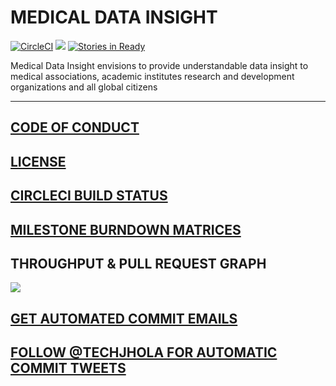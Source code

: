 # MEDICAL DATA INSIGHT
[![CircleCI](https://circleci.com/gh/algosig/medical-data-insight.svg?style=svg)](https://circleci.com/gh/algosig/medical-data-insight)
<a href="https://circleci.com/gh/algosig/medical-data-insight-nepal"><img src="https://circleci.com/gh/algosig/medical-data-insight-nepal.svg?style=svg"></a> [![Stories in Ready](https://badge.waffle.io/algosig/nepal-medical-data-visualization.png?label=ready&title=Ready)](http://waffle.io/algosig/nepal-medical-data-visualization)

Medical Data Insight envisions to provide understandable data insight to medical associations, academic institutes research and development organizations and all global citizens 

<hr></hr>
 
## <a href="https://github.com/algosig/medical-data-insight/blob/master/CODE_OF_CONDUCT.MD">CODE OF CONDUCT </a>

## <a href="https://github.com/algosig/medical-data-insight/blob/master/LICENSE"> LICENSE</a>

## <a href="https://circleci.com/gh/algosig/medical-data-insight">CIRCLECI BUILD STATUS</a>

## <a href="https://waffle.io/algosig/medical-data-insight/metrics/burndown">MILESTONE BURNDOWN MATRICES</a>

## THROUGHPUT & PULL REQUEST GRAPH
[![](https://graphs.waffle.io/algosig/medical-data-insight/throughput.svg)](https://waffle.io/algosig/medical-data-insight/metrics/throughput)

## <a href="https://groups.google.com/forum/#!forum/medical-data-insight">GET AUTOMATED COMMIT EMAILS</a> 
## <a href="https://twitter.com/techjhola">FOLLOW @TECHJHOLA FOR AUTOMATIC COMMIT TWEETS</a>
